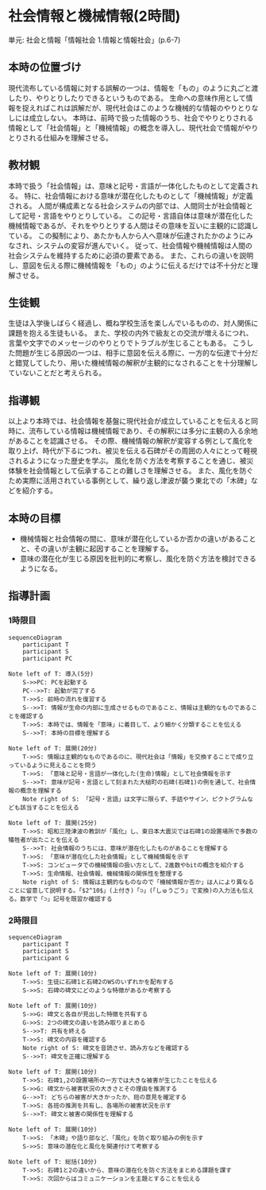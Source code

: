 # 社会情報と機械情報(2時間)
単元: 社会と情報「情報社会 1.情報と情報社会」(p.6-7)

## 本時の位置づけ
現代流布している情報に対する誤解の一つは、情報を「もの」のように丸ごと渡したり、やりとりしたりできるというものである。
生命への意味作用として情報を捉えればこれは誤解だが、現代社会はこのような機械的な情報のやりとりなしには成立しない。
本時は、前時で扱った情報のうち、社会でやりとりされる情報として「社会情報」と「機械情報」の概念を導入し、現代社会で情報がやりとりされる仕組みを理解させる。

## 教材観
本時で扱う「社会情報」は、意味と記号・言語が一体化したものとして定義される。
特に、社会情報における意味が潜在化したものとして「機械情報」が定義される。
人間が構成素となる社会システムの内部では、人間同士が社会情報として記号・言語をやりとりしている。
この記号・言語自体は意味が潜在化した機械情報であるが、それをやりとりする人間はその意味を互いに主観的に認識している。
この擬制により、あたかも人から人へ意味が伝達されたかのようにみなされ、システムの変容が進んでいく。
従って、社会情報や機械情報は人間の社会システムを維持するために必須の要素である。
また、これらの違いを説明し、意図を伝える際に機械情報を「もの」のように伝えるだけでは不十分だと理解させる。

## 生徒観
生徒は入学後しばらく経過し、概ね学校生活を楽しんでいるものの、対人関係に課題を抱える生徒もいる。
また、学校の内外で級友との交流が増えるにつれ、言葉や文字でのメッセージのやりとりでトラブルが生じることもある。
こうした問題が生じる原因の一つは、相手に意図を伝える際に、一方的な伝達で十分だと錯覚してしたり、用いた機械情報の解釈が主観的になされることを十分理解していないことだと考えられる。

## 指導観
以上より本時では、社会情報を基盤に現代社会が成立していることを伝えると同時に、流布している情報は機械情報であり、その解釈には多分に主観の入る余地があることを認識させる。
その際、機械情報の解釈が変容する例として風化を取り上げ、時代が下るにつれ、被災を伝える石碑がその周囲の人々にとって軽視されるようになった歴史を学ぶ。
風化を防ぐ方法を考察することを通じ、被災体験を社会情報として伝承することの難しさを理解させる。
また、風化を防ぐため実際に活用されている事例として、繰り返し津波が襲う東北での「木碑」などを紹介する。

## 本時の目標
- 機械情報と社会情報の間に、意味が潜在化しているか否かの違いがあることと、その違いが主観に起因することを理解する。
- 意味の潜在化が生じる原因を批判的に考察し、風化を防ぐ方法を検討できるようになる。

## 指導計画
### 1時限目
```mermaid
sequenceDiagram
	participant T
	participant S
	participant PC

Note left of T: 導入(5分)
	S->>PC: PCを起動する
	PC-->>T: 起動が完了する
	T->>S: 前時の流れを復習する
	S-->>T: 情報が生命の内部に生成させるものであること、情報は主観的なものであることを確認する
	T->>S: 本時では、情報を「意味」に着目して、より細かく分類することを伝える
	S-->>T: 本時の目標を理解する

Note left of T: 展開(20分)
	T->>S: 情報は主観的なものであるのに、現代社会は「情報」を交換することで成り立っているように見えることを問う
	T->>S: 「意味と記号・言語が一体化した(生命)情報」として社会情報を示す
	S-->>T: 意味が記号・言語として刻まれた大槌町の石碑(石碑1)の例を通して、社会情報の概念を理解する
	Note right of S: 「記号・言語」は文字に限らず、手話やサイン、ピクトグラムなども該当することを伝える

Note left of T: 展開(25分)
	T->>S: 昭和三陸津波の教訓が「風化」し、東日本大震災では石碑1の設置場所で多数の犠牲者が出たことを伝える
	S-->>T: 社会情報のうちには、意味が潜在化したものがあることを理解する
	T->>S: 「意味が潜在化した社会情報」として機械情報を示す
	T->>S: コンピュータでの機械情報の扱い方として、2進数やbitの概念を紹介する
	T->>S: 生命情報、社会情報、機械情報の関係性を整理する
	Note right of S: 情報は主観的なものなので「機械情報か否か」は人により異なることに留意して説明する。「$2^10$」(上付き)「⊃」(「しゅうごう」で変換)の入力法も伝える。数学で「⊃」記号を既習か確認する
```

### 2時限目
```mermaid
sequenceDiagram
	participant T
	participant S
	participant G

Note left of T: 展開(10分)
	T->>S: 生徒に石碑1と石碑2のWSのいずれかを配布する
	S->>S: 石碑の碑文にどのような特徴があるか考察する

Note left of T: 展開(10分)
	S->>G: 碑文と各自が見出した特徴を共有する
	G->>S: 2つの碑文の違いを読み取りまとめる
	S-->>T: 共有を終える
	T->>S: 碑文の内容を確認する
	Note right of S: 碑文を音読させ、読み方などを確認する
	S-->>T: 碑文を正確に理解する

Note left of T: 展開(10分)
	T->>S: 石碑1,2の設置場所の一方では大きな被害が生じたことを伝える
	S->>G: 碑文から被害状況の大きさとその理由を推測する
	G-->>T: どちらの被害が大きかったか、班の意見を確定する
	T->>S: 各班の推測を共有し、各場所の被害状況を示す
	S-->>T: 碑文と被害の関係性を理解する

Note left of T: 展開(10分)
	T->>S: 「木碑」や語り部など、「風化」を防ぐ取り組みの例を示す
	S->>S: 意味の潜在化と風化を関連付けて考察する

Note left of T: 総括(10分)
	T->>S: 石碑1と2の違いから、意味の潜在化を防ぐ方法をまとめる課題を課す
	T->>S: 次回からはコミュニケーションを主題とすることを伝える
```
